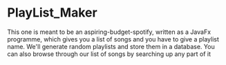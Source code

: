 # PlayList_Maker
This one is meant to be an aspiring-budget-spotify, written as a JavaFx programme, which gives you a list of songs and you have to give a playlist name. We'll generate random playlists and store them in a database. You can also browse through our list of songs by searching up any part of it
